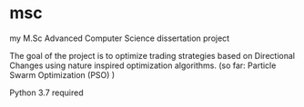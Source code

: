 # msc

my M.Sc Advanced Computer Science dissertation project

The goal of the project is to optimize trading strategies based on Directional Changes using nature inspired optimization algorithms. (so far: Particle Swarm Optimization (PSO) )

Python 3.7 required
